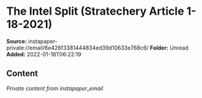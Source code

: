 # The Intel Split (Stratechery Article 1-18-2021)

**Source:** instapaper-private://email/6e426f3381444834ed39d10633e768c6/
**Folder:** Unread
**Added:** 2022-01-18T06:22:19




## Content
*Private content from instapaper_email*
